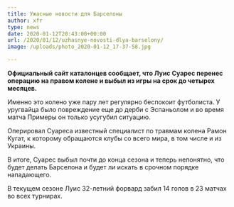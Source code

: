 ```yaml
---
title: Ужасные новости для Барселоны
author: xfr
type: news
date: 2020-01-12T20:43:00+00:00
url: /2020/01/12/uzhasnye-novosti-dlya-barselony/
image: /uploads/photo_2020-01-12_17-37-58.jpg

---
```

**Официальный сайт каталонцев сообщает, что Луис Суарес перенес операцию на правом колене и выбыл из игры на срок до четырех месяцев.**

Именно это колено уже пару лет регулярно беспокоит футболиста. У уругвайца было повреждение еще до дерби с Эспаньолом и во время матча Примеры он только усугубил ситуацию.

Оперировал Суареса известный специалист по травмам колена Рамон Кугат, к которому обращаются клубы со всего мира, в том числе и из Украины.

В итоге, Суарес выбыл почти до конца сезона и теперь непонятно, что будет делать Барселона и будет ли искать в срочном порядке нападающего.

В текущем сезоне Луис 32-летний форвард забил 14 голов в 23 матчах во всех турнирах.